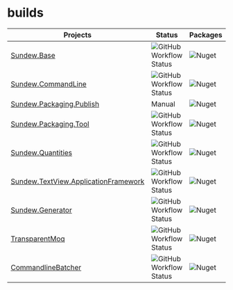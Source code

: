 # builds

| **Projects**                                                                                            | Status                                                                                                                                                        | Packages                                                                      | Actions                                                                                   |
| ------------------------------------------------------------------------------------------------------- | ------------------------------------------------------------------------------------------------------------------------------------------------------------- | ----------------------------------------------------------------------------- | ----------------------------------------------------------------------------------------- |
| [Sundew.Base](https://github.com/hugener/Sundew.Base)                                                   | ![GitHub Workflow Status](https://img.shields.io/github/workflow/status/hugener/Sundew.Base/.NET?label=GitHub%20Actions&logo=github)                          | ![Nuget](https://img.shields.io/nuget/v/Sundew.Base)                          | [GitHub Actions](https://github.com/hugener/Sundew.Base/actions)                          |
| [Sundew.CommandLine](https://github.com/hugener/Sundew.CommandLine)                                     | ![GitHub Workflow Status](https://img.shields.io/github/workflow/status/hugener/Sundew.CommandLine/.NET?label=GitHub%20Actions&logo=github)                   | ![Nuget](https://img.shields.io/nuget/v/Sundew.CommandLine)                   | [GitHub Actions](https://github.com/hugener/Sundew.CommandLine/actions)                   |
| [Sundew.Packaging.Publish](https://github.com/hugener/Sundew.Packaging.Publish)                         | Manual                                                                                                                                                        | ![Nuget](https://img.shields.io/nuget/v/Sundew.Packaging.Publish)             | None                                                                                      |
| [Sundew.Packaging.Tool](https://github.com/hugener/Sundew.Packaging.Tool)                               | ![GitHub Workflow Status](https://img.shields.io/github/workflow/status/hugener/Sundew.Packaging.Tool/.NET?label=GitHub%20Actions&logo=github)                | ![Nuget](https://img.shields.io/nuget/v/Sundew.Packaging.Tool)                | [GitHub Actions](https://github.com/hugener/Sundew.Packaging.Tool/actions)                |
| [Sundew.Quantities](https://github.com/hugener/Sundew.Quantities)                                       | ![GitHub Workflow Status](https://img.shields.io/github/workflow/status/hugener/Sundew.Quantities/.NET?label=GitHub%20Actions&logo=github)                    | ![Nuget](https://img.shields.io/nuget/v/Sundew.Quantities)                    | [GitHub Actions](https://github.com/hugener/Sundew.Quantities/actions)                    |
| [Sundew.TextView.ApplicationFramework](https://github.com/hugener/Sundew.TextView.ApplicationFramework) | ![GitHub Workflow Status](https://img.shields.io/github/workflow/status/hugener/Sundew.TextView.ApplicationFramework/.NET?label=GitHub%20Actions&logo=github) | ![Nuget](https://img.shields.io/nuget/v/Sundew.TextView.ApplicationFramework) | [GitHub Actions](https://github.com/hugener/Sundew.TextView.ApplicationFramework/actions) |
| [Sundew.Generator](https://github.com/hugener/Sundew.Generator)                                         | ![GitHub Workflow Status](https://img.shields.io/github/workflow/status/hugener/Sundew.Generator/.NET?label=GitHub%20Actions&logo=github)                     | ![Nuget](https://img.shields.io/nuget/v/Sundew.Generator)                     | [GitHub Actions](https://github.com/hugener/Sundew.Generator/actions)                     |
| [TransparentMoq](https://github.com/hugener/TransparentMoq)                                             | ![GitHub Workflow Status](https://img.shields.io/github/workflow/status/hugener/TransparentMoq/.NET?label=GitHub%20Actions&logo=github)                       | ![Nuget](https://img.shields.io/nuget/v/TransparentMoq)                       | [GitHub Actions](https://github.com/hugener/TransparentMoq/actions)                       |
| [CommandlineBatcher](https://github.com/hugener/CommandlineBatcher)                                     | ![GitHub Workflow Status](https://img.shields.io/github/workflow/status/hugener/CommandlineBatcher/.NET?label=GitHub%20Actions&logo=github)                   | ![Nuget](https://img.shields.io/nuget/v/CommandlineBatcher)                   | [GitHub Actions](https://github.com/hugener/CommandlineBatcher/actions)                   |
